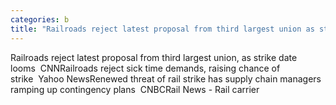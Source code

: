 ```yaml
---
categories: b
title: "Railroads reject latest proposal from third largest union as strike date looms  CNN"
---
```

Railroads reject latest proposal from third largest union, as strike date looms&nbsp;&nbsp;CNNRailroads reject sick time demands, raising chance of strike&nbsp;&nbsp;Yahoo NewsRenewed threat of rail strike has supply chain managers ramping up contingency plans&nbsp;&nbsp;CNBCRail News - Rail carrier